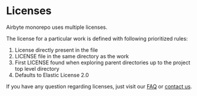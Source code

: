 # Licenses

Airbyte monorepo uses multiple licenses.

The license for a particular work is defined with following prioritized rules:

1. License directly present in the file
2. LICENSE file in the same directory as the work
3. First LICENSE found when exploring parent directories up to the project top level directory
4. Defaults to Elastic License 2.0

If you have any question regarding licenses, just visit our [FAQ](https://airbyte.io/license-faq) or [contact us](mailto:license@airbyte.io). 


